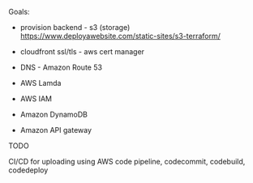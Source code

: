 Goals:

* provision backend - s3 (storage)
https://www.deployawebsite.com/static-sites/s3-terraform/

* cloudfront ssl/tls - aws cert manager
* DNS - Amazon Route 53
* AWS Lamda
* AWS IAM
* Amazon DynamoDB
* Amazon API gateway

TODO

CI/CD for uploading using AWS code pipeline, codecommit, codebuild, codedeploy

